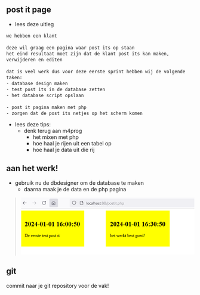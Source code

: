 
## post it page

- lees deze uitleg

```
we hebben een klant

deze wil graag een pagina waar post its op staan
het eind resultaat moet zijn dat de klant post its kan maken, verwijderen en editen

dat is veel werk dus voor deze eerste sprint hebben wij de volgende taken:
- database design maken
- test post its in de database zetten
- het database script opslaan

- post it pagina maken met php
- zorgen dat de post its netjes op het scherm komen

```

- lees deze tips:
    - denk terug aan m4prog
        - het mixen met php
        - hoe haal je rijen uit een tabel op
        - hoe haal je data uit die rij
        
## aan het werk!

- gebruik nu de dbdesigner om de database te maken
    - daarna maak je de data en de php pagina
> ![](img/post.PNG)
## git

commit naar je git repository voor de vak!
